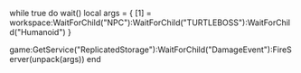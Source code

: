 while true do wait()
local args = {
    [1] = workspace:WaitForChild("NPC"):WaitForChild("TURTLEBOSS"):WaitForChild("Humanoid")
}

game:GetService("ReplicatedStorage"):WaitForChild("DamageEvent"):FireServer(unpack(args))
end
